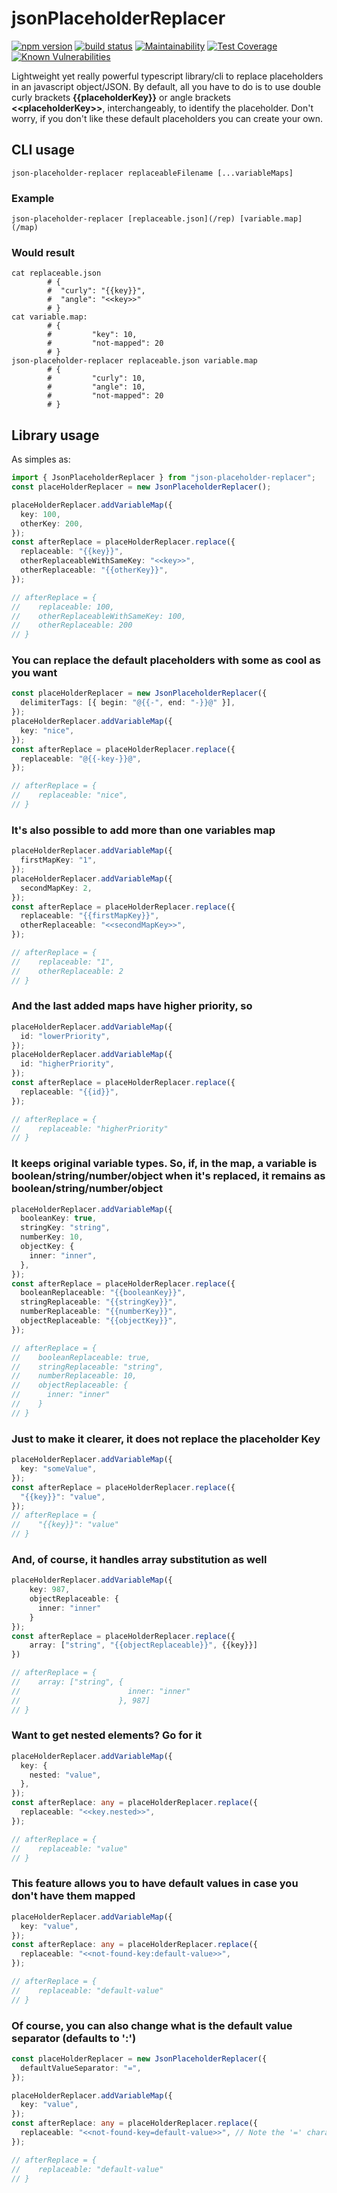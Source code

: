 # jsonPlaceholderReplacer

[![npm version](https://badge.fury.io/js/json-placeholder-replacer.svg)](https://badge.fury.io/js/json-placeholder-replacer)
[![build status](https://circleci.com/gh/virgs/jsonPlaceholderReplacer.svg?style=shield)](https://app.circleci.com/pipelines/github/virgs/jsonPlaceholderReplacer)
[![Maintainability](https://api.codeclimate.com/v1/badges/6e586ff6eb12a67da08e/maintainability)](https://codeclimate.com/github/lopidio/jsonPlaceholderReplacer/maintainability)
[![Test Coverage](https://api.codeclimate.com/v1/badges/6e586ff6eb12a67da08e/test_coverage)](https://codeclimate.com/github/lopidio/jsonPlaceholderReplacer/test_coverage)
[![Known Vulnerabilities](https://snyk.io/test/github/virgs/jsonPlaceholderReplacer/badge.svg)](https://app.snyk.io/)

Lightweight yet really powerful typescript library/cli to replace placeholders in an javascript object/JSON.
By default, all you have to do is to use double curly brackets **{{**placeholderKey**}}** or angle brackets **<<**placeholderKey**>>**, interchangeably, to identify the placeholder.
Don't worry, if you don't like these default placeholders you can create your own.

## CLI usage

```shell
json-placeholder-replacer replaceableFilename [...variableMaps]
```

### Example

```shell
json-placeholder-replacer [replaceable.json](/rep) [variable.map](/map)
```

### Would result

```shell
cat replaceable.json
        # {
        #  "curly": "{{key}}",
        #  "angle": "<<key>>"
        # }
cat variable.map:
        # {
        #         "key": 10,
        #         "not-mapped": 20
        # }
json-placeholder-replacer replaceable.json variable.map
        # {
        #         "curly": 10,
        #         "angle": 10,
        #         "not-mapped": 20
        # }
```

## Library usage

As simples as:

```typescript
import { JsonPlaceholderReplacer } from "json-placeholder-replacer";
const placeHolderReplacer = new JsonPlaceholderReplacer();

placeHolderReplacer.addVariableMap({
  key: 100,
  otherKey: 200,
});
const afterReplace = placeHolderReplacer.replace({
  replaceable: "{{key}}",
  otherReplaceableWithSameKey: "<<key>>",
  otherReplaceable: "{{otherKey}}",
});

// afterReplace = {
//    replaceable: 100,
//    otherReplaceableWithSameKey: 100,
//    otherReplaceable: 200
// }
```

### You can replace the default placeholders with some as cool as you want

```typescript
const placeHolderReplacer = new JsonPlaceholderReplacer({
  delimiterTags: [{ begin: "@{{-", end: "-}}@" }],
});
placeHolderReplacer.addVariableMap({
  key: "nice",
});
const afterReplace = placeHolderReplacer.replace({
  replaceable: "@{{-key-}}@",
});

// afterReplace = {
//    replaceable: "nice",
// }
```

### It's also possible to add more than one variables map

```typescript
placeHolderReplacer.addVariableMap({
  firstMapKey: "1",
});
placeHolderReplacer.addVariableMap({
  secondMapKey: 2,
});
const afterReplace = placeHolderReplacer.replace({
  replaceable: "{{firstMapKey}}",
  otherReplaceable: "<<secondMapKey>>",
});

// afterReplace = {
//    replaceable: "1",
//    otherReplaceable: 2
// }
```

### And the last added maps have higher priority, so

```typescript
placeHolderReplacer.addVariableMap({
  id: "lowerPriority",
});
placeHolderReplacer.addVariableMap({
  id: "higherPriority",
});
const afterReplace = placeHolderReplacer.replace({
  replaceable: "{{id}}",
});

// afterReplace = {
//    replaceable: "higherPriority"
// }
```

### It keeps original variable types. So, if, in the map, a variable is boolean/string/number/object when it's replaced, it remains as boolean/string/number/object

```typescript
placeHolderReplacer.addVariableMap({
  booleanKey: true,
  stringKey: "string",
  numberKey: 10,
  objectKey: {
    inner: "inner",
  },
});
const afterReplace = placeHolderReplacer.replace({
  booleanReplaceable: "{{booleanKey}}",
  stringReplaceable: "{{stringKey}}",
  numberReplaceable: "{{numberKey}}",
  objectReplaceable: "{{objectKey}}",
});

// afterReplace = {
//    booleanReplaceable: true,
//    stringReplaceable: "string",
//    numberReplaceable: 10,
//    objectReplaceable: {
//      inner: "inner"
//    }
// }
```

### Just to make it clearer, it does not replace the placeholder Key

```typescript
placeHolderReplacer.addVariableMap({
  key: "someValue",
});
const afterReplace = placeHolderReplacer.replace({
  "{{key}}": "value",
});
// afterReplace = {
//    "{{key}}": "value"
// }
```

### And, of course, it handles array substitution as well

```typescript
placeHolderReplacer.addVariableMap({
    key: 987,
    objectReplaceable: {
      inner: "inner"
    }
});
const afterReplace = placeHolderReplacer.replace({
    array: ["string", "{{objectReplaceable}}", {{key}}]
})

// afterReplace = {
//    array: ["string", {
//                        inner: "inner"
//                      }, 987]
// }
```

### Want to get nested elements? Go for it

```typescript
placeHolderReplacer.addVariableMap({
  key: {
    nested: "value",
  },
});
const afterReplace: any = placeHolderReplacer.replace({
  replaceable: "<<key.nested>>",
});

// afterReplace = {
//    replaceable: "value"
// }
```

### This feature allows you to have default values in case you don't have them mapped

```typescript
placeHolderReplacer.addVariableMap({
  key: "value",
});
const afterReplace: any = placeHolderReplacer.replace({
  replaceable: "<<not-found-key:default-value>>",
});

// afterReplace = {
//    replaceable: "default-value"
// }
```

### Of course, you can also change what is the default value separator (defaults to ':')

```typescript
const placeHolderReplacer = new JsonPlaceholderReplacer({
  defaultValueSeparator: "=",
});

placeHolderReplacer.addVariableMap({
  key: "value",
});
const afterReplace: any = placeHolderReplacer.replace({
  replaceable: "<<not-found-key=default-value>>", // Note the '=' character here
});

// afterReplace = {
//    replaceable: "default-value"
// }
```
